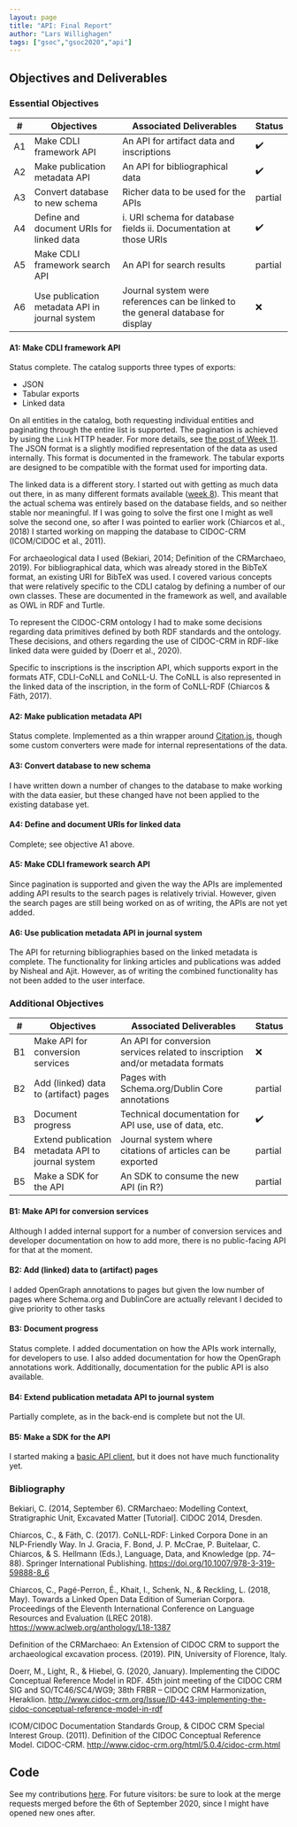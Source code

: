 ```yaml
---
layout: page
title: "API: Final Report"
author: "Lars Willighagen"
tags: ["gsoc","gsoc2020","api"]
---
```


## Objectives and Deliverables

### Essential Objectives

| \# | Objectives | Associated Deliverables | Status |
|----|------------|-------------------------|--------|
| A1 | Make CDLI framework API | An API for artifact data and inscriptions | ✔️ |
| A2 | Make publication metadata API | An API for bibliographical data | ✔️ |
| A3 | Convert database to new schema | Richer data to be used for the APIs | partial |
| A4 | Define and document URIs for linked data | i. URI schema for database fields ii. Documentation at those URIs | ✔️ |
| A5 | Make CDLI framework search API | An API for search results | partial |
| A6 | Use publication metadata API in journal system | Journal system were references can be linked to the general database for display | ❌ |

#### A1: Make CDLI framework API

Status complete. The catalog supports three types of exports:

  - JSON
  - Tabular exports
  - Linked data

On all entities in the catalog, both requesting individual entities and paginating
through the entire list is supported. The pagination is achieved by using the
`Link` HTTP header. For more details, see [the post of Week 11](13_week11). The
JSON format is a slightly modified representation of the data as used internally.
This format is documented in the framework. The tabular exports are designed to
be compatible with the format used for importing data.

The linked data is a different story. I started out with getting as much data out
there, in as many different formats available ([week 8](9_week8)). This meant
that the actual schema was entirely based on the database fields, and so neither
stable nor meaningful. If I was going to solve the first one I might as well
solve the second one, so after I was pointed to earlier work (Chiarcos et al., 2018)
I started working on mapping the database to CIDOC-CRM (ICOM/CIDOC et al., 2011).

For archaeological data I used (Bekiari, 2014; Definition of the CRMarchaeo, 2019).
For bibliographical data, which was already stored in the BibTeX format, an
existing URI for BibTeX was used. I covered various concepts that were relatively
specific to the CDLI catalog by defining a number of our own classes. These are
documented in the framework as well, and available as OWL in RDF and Turtle.

To represent the CIDOC-CRM ontology I had to make some decisions regarding data
primitives defined by both RDF standards and the ontology. These decisions, and
others regarding the use of CIDOC-CRM in RDF-like linked data were guided by
(Doerr et al., 2020).

Specific to inscriptions is the inscription API, which supports export in the
formats ATF, CDLI-CoNLL and CoNLL-U. The CoNLL is also represented in the
linked data of the inscription, in the form of CoNLL-RDF (Chiarcos & Fäth, 2017).

#### A2: Make publication metadata API

Status complete. Implemented as a thin wrapper around [Citation.js](https://citation.js.org), though some custom converters were made for internal representations
of the data.

#### A3: Convert database to new schema

I have written down a number of changes to the database to make working with the
data easier, but these changed have not been applied to the existing database yet.

#### A4: Define and document URIs for linked data

Complete; see objective A1 above.

#### A5: Make CDLI framework search API

Since pagination is supported and given the way the APIs are implemented adding
API results to the search pages is relatively trivial. However, given the search
pages are still being worked on as of writing, the APIs are not yet added.

#### A6: Use publication metadata API in journal system

The API for returning bibliographies based on the linked metadata is complete.
The functionality for linking articles and publications was added by Nisheal and
Ajit. However, as of writing the combined functionality has not been added to the
user interface.

### Additional Objectives

| \# | Objectives | Associated Deliverables | Status |
|----|------------|-------------------------|--------|
| B1 | Make API for conversion services | An API for conversion services related to inscription and/or metadata formats | ❌ |
| B2 | Add (linked) data to (artifact) pages | Pages with Schema.org/Dublin Core annotations | partial |
| B3 | Document progress | Technical documentation for API use, use of data, etc. | ✔️ |
| B4 | Extend publication metadata API to journal system | Journal system where citations of articles can be exported | partial |
| B5 | Make a SDK for the API | An SDK to consume the new API (in R?) | partial |

#### B1: Make API for conversion services

Although I added internal support for a number of conversion services and developer
documentation on how to add more, there is no public-facing API for that at the
moment.

#### B2: Add (linked) data to (artifact) pages

I added OpenGraph annotations to pages but given the low number of pages where
Schema.org and DublinCore are actually relevant I decided to give priority to
other tasks

#### B3: Document progress

Status complete. I added documentation on how the APIs work internally, for
developers to use. I also added documentation for how the OpenGraph annotations
work. Additionally, documentation for the public API is also available.

#### B4: Extend publication metadata API to journal system

Partially complete, as in the back-end is complete but not the UI.

#### B5: Make a SDK for the API

I started making a [basic API client](https://github.com/cdli-gh/framework-api-client),
but it does not have much functionality yet.

### Bibliography

Bekiari, C. (2014, September 6). CRMarchaeo: Modelling Context, Stratigraphic Unit, Excavated Matter [Tutorial]. CIDOC 2014, Dresden.

Chiarcos, C., & Fäth, C. (2017). CoNLL-RDF: Linked Corpora Done in an NLP-Friendly Way. In J. Gracia, F. Bond, J. P. McCrae, P. Buitelaar, C. Chiarcos, & S. Hellmann (Eds.), Language, Data, and Knowledge (pp. 74–88). Springer International Publishing. https://doi.org/10.1007/978-3-319-59888-8_6

Chiarcos, C., Pagé-Perron, É., Khait, I., Schenk, N., & Reckling, L. (2018, May). Towards a Linked Open Data Edition of Sumerian Corpora. Proceedings of the Eleventh International Conference on Language Resources and Evaluation (LREC 2018). https://www.aclweb.org/anthology/L18-1387

Definition of the CRMarchaeo: An Extension of CIDOC CRM to support the archaeological excavation process. (2019). PIN, University of Florence, Italy.

Doerr, M., Light, R., & Hiebel, G. (2020, January). Implementing the CIDOC Conceptual Reference Model in RDF. 45th joint meeting of the CIDOC CRM SIG and SO/TC46/SC4/WG9; 38th FRBR – CIDOC CRM Harmonization, Heraklion. http://www.cidoc-crm.org/Issue/ID-443-implementing-the-cidoc-conceptual-reference-model-in-rdf

ICOM/CIDOC Documentation Standards Group, & CIDOC CRM Special Interest Group. (2011). Definition of the CIDOC Conceptual Reference Model. CIDOC-CRM. http://www.cidoc-crm.org/html/5.0.4/cidoc-crm.html

## Code

See my contributions [here](https://gitlab.com/cdli/framework/-/merge_requests?scope=all&utf8=%E2%9C%93&state=merged&author_username=larsgw).
For future visitors: be sure to look at the merge requests merged before the 6th
of September 2020, since I might have opened new ones after.
